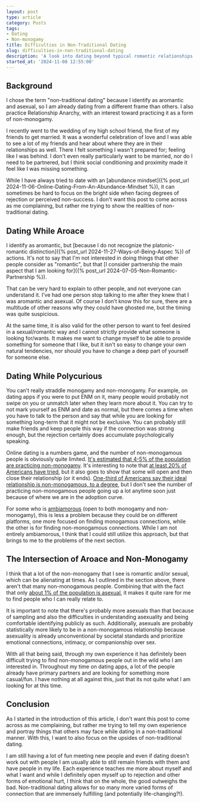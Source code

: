 ```yaml
---
layout: post
type: article
category: Posts
tags:
- Dating
- Non-monogamy
title: Difficulties in Non-Traditional Dating
slug: difficulties-in-non-traditional-dating
description: 'A look into dating beyond typical romantic relationships and how it complicates the search process.'
started_at: '2024-11-08 12:55:00'
---
```


## Background

I chose the term "non-traditional dating" because I identify as aromantic and asexual, so I am already dating from a different frame than others. I also practice Relationship Anarchy, with an interest toward practicing it as a form of non-monogamy. 

I recently went to the wedding of my high school friend, the first of my friends to get married. It was a wonderful celebration of love and I was able to see a lot of my friends and hear about where they are in their relationships as well. There I felt something I wasn't prepared for; feeling like I was behind. I don't even really particularly want to be married, nor do I need to be partnered, but I think social conditioning and proximity made it feel like I was missing something.

While I have always tried to date with an [abundance mindset]({% post_url 2024-11-06-Online-Dating-From-An-Abundance-Mindset %}), it can sometimes be hard to focus on the bright side when facing degrees of rejection or perceived non-success. I don't want this post to come across as me complaining, but rather me trying to show the realities of non-traditional dating.

## Dating While Aroace

I identify as aromantic, but [because I do not recognize the platonic-romantic distinction]({% post_url 2024-11-27-Ways-of-Being-Aspec %}) of actions. It's not to say that I'm not interested in doing things that other people consider as "romantic", but that [I consider partnership the main aspect that I am looking for]({% post_url 2024-07-05-Non-Romantic-Partnership %}).

That can be very hard to explain to other people, and not everyone can understand it. I’ve had one person stop talking to me after they knew that I was aromantic and asexual. Of course I don’t know this for sure, there are a multitude of other reasons why they could have ghosted me, but the timing was quite suspicious.

At the same time, it is also valid for the other person to want to feel desired in a sexual/romantic way and I cannot strictly provide what someone is looking for/wants. It makes me want to change myself to be able to provide something for someone that I like, but it isn't so easy to change your own natural tendencies, nor should you have to change a deep part of yourself for someone else.

## Dating While Polycurious

You can’t really straddle monogamy and non-monogamy. For example, on dating apps if you were to put ENM on it, many people would probably not swipe on you or unmatch later when they learn more about it. You can try to not mark yourself as ENM and date as normal, but there comes a time when you have to talk to the person and say that while you are looking for something long-term that it might not be exclusive. You can probably still make friends and keep people this way if the connection was strong enough, but the rejection certainly does accumulate psychologically speaking.

Online dating is a numbers game, and the number of non-monogamous people is obviously quite limited. [It's estimated that 4-5% of the population are practicing non-monogamy](https://www.journal-fuer-psychologie.de/index.php/jfp/article/view/324). It's interesting to note that [at least 20% of Americans have tried](https://www.tandfonline.com/doi/abs/10.1080/0092623X.2016.1178675), but it also goes to show that some will open and then close their relationship (or it ends). [One-third of Americans say their ideal relationship is non-monogamous, to a degree](https://today.yougov.com/society/articles/27639-millennials-monogamy-poly-poll-survey-data), but I don't see the number of practicing non-monogamous people going up a lot anytime soon just because of where we are in the adoption curve.

For some who is [ambiamorous](https://simple.wikipedia.org/wiki/Ambiamory) (open to both monogamy and non-monogamy), this is less a problem because they could be on different platforms, one more focused on finding monogamous connections, while the other is for finding non-monogamous connections. While I am not entirely ambiamorous, I think that I could still utilize this approach, but that brings to me to the problems of the next section.

## The Intersection of Aroace and Non-Monogamy

I think that a lot of the non-monogamy that I see is romantic and/or sexual, which can be alienating at times. As I outlined in the section above, there aren't that many non-monogamous people. Combining that with the fact that only [about 1% of the population is asexual](https://pubmed.ncbi.nlm.nih.gov/15497056/), it makes it quite rare for me to find people who I can really relate to. 

It is important to note that there's probably more asexuals than that because of sampling and also the difficulties in understanding asexuality and being comfortable identifying publicly as such. Additionally, asexuals are probably statistically more likely to be in a non-monogamous relationship because asexuality is already unconventional by societal standards and prioritize emotional connections, intimacy, or companionship over sex.

With all that being said, through my own experience it has definitely been difficult trying to find non-monogamous people out in the wild who I am interested in. Throughout my time on dating apps, a lot of the people already have primary partners and are looking for something more casual/fun. I have nothing at all against this, just that its not quite what I am looking for at this time.

## Conclusion

As I started in the introduction of this article, I don't want this post to come across as me complaining, but rather me trying to tell my own experience and portray things that others may face while dating in a non-traditional manner. With this, I want to also focus on the upsides of non-traditional dating.

I am still having a lot of fun meeting new people and even if dating doesn't work out with people I am usually able to still remain friends with them and have people in my life. Each experience teaches me more about myself and what I want and while I definitely open myself up to rejection and other forms of emotional hurt, I think that on the whole, the good outweighs the bad. Non-traditional dating allows for so many more varied forms of connection that are immensely fulfilling (and potentially life-changing?!).